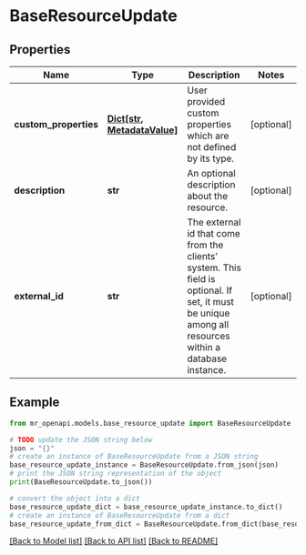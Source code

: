 # BaseResourceUpdate


## Properties

Name | Type | Description | Notes
------------ | ------------- | ------------- | -------------
**custom_properties** | [**Dict[str, MetadataValue]**](MetadataValue.md) | User provided custom properties which are not defined by its type. | [optional] 
**description** | **str** | An optional description about the resource. | [optional] 
**external_id** | **str** | The external id that come from the clients’ system. This field is optional. If set, it must be unique among all resources within a database instance. | [optional] 

## Example

```python
from mr_openapi.models.base_resource_update import BaseResourceUpdate

# TODO update the JSON string below
json = "{}"
# create an instance of BaseResourceUpdate from a JSON string
base_resource_update_instance = BaseResourceUpdate.from_json(json)
# print the JSON string representation of the object
print(BaseResourceUpdate.to_json())

# convert the object into a dict
base_resource_update_dict = base_resource_update_instance.to_dict()
# create an instance of BaseResourceUpdate from a dict
base_resource_update_from_dict = BaseResourceUpdate.from_dict(base_resource_update_dict)
```
[[Back to Model list]](../README.md#documentation-for-models) [[Back to API list]](../README.md#documentation-for-api-endpoints) [[Back to README]](../README.md)


